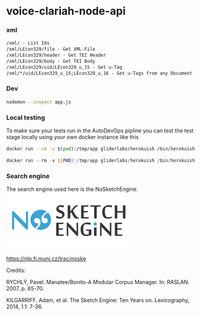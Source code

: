 # voice-clariah-node-api

### xml

```text
/xml/ - List Ids
/xml/LEcon329/file - Get XML-File
/xml/LEcon329/header - Get TEI Header
/xml/LEcon329/body - Get TEI Body
/xml/LEcon329/uid/LEcon329_u_15 - Get u-Tag
/xml/*/uid/LEcon329_u_15;LEcon329_u_16 - Get u-Tags from any Document
```

### Dev

```bash
nodemon --inspect app.js
```

### Local testing

To make sure your tests run in the AutoDevOps pipline you can test the test stage locally using your own docker instance like this

```bash
docker run --rm -v $(pwd):/tmp/app gliderlabs/herokuish /bin/herokuish buildpack test
```

```powershell
docker run --rm -v ${PWD}:/tmp/app gliderlabs/herokuish /bin/herokuish buildpack test
```

### Search engine

The search engine used here is the NoSketchEngine.
![NoSketchEngine](NoSkE_logo.png)

https://nlp.fi.muni.cz/trac/noske

Credits:

RYCHLÝ, Pavel. Manatee/Bonito-A Modular Corpus Manager. In: RASLAN. 2007. p. 65-70.

KILGARRIFF, Adam, et al. The Sketch Engine: Ten Years on. Lexicography, 2014, 1.1: 7-36.
